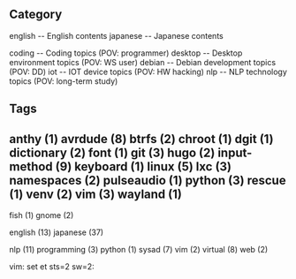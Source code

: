 Category
--------

english   -- English contents
japanese  -- Japanese contents

coding    -- Coding topics (POV: programmer)
desktop   -- Desktop environment topics (POV: WS user)
debian    -- Debian development topics (POV: DD)
iot       -- IOT device topics (POV: HW hacking)
nlp       -- NLP technology topics (POV: long-term study)


Tags
----
anthy (1)
avrdude (8)
btrfs (2)
chroot (1)
dgit (1)
dictionary (2)
font (1)
git (3)
hugo (2)
input-method (9)
keyboard (1)
linux (5)
lxc (3)
namespaces (2)
pulseaudio (1)
python (3)
rescue (1)
venv (2)
vim (3)
wayland (1)
-----------



fish (1)
gnome (2)

english (13)
japanese (37)

nlp (11)
programming (3)
python (1)
sysad (7)
vim (2)
virtual (8)
web (2)

vim: set et sts=2 sw=2:
